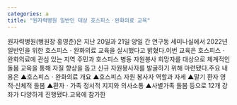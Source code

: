 ```yaml
---
categories: a
title: "원자력병원 일반인 대상 호스피스ㆍ완화의료 교육"
---
```

원자력병원(병원장 홍영준)은 지난 20일과 21일 양일 간 연구동 세미나실에서 2022년 일반인을 위한 호스피스ㆍ완화의료 교육을 실시했다고 밝혔다.이번 교육은 호스피스ㆍ완화의료에 관심 있는 지역 주민과 호스피스 병동 자원봉사 희망자를 대상으로 체계적인 돌봄 교육을 통해 자질 향상을 돕고 신규 자원봉사자를 발굴하기 위해 마련됐다.주요 내용은 ▲호스피스ㆍ완화의료 개요 ▲호스피스 자원 봉사자 역할과 자세 ▲말기 환자 영적·신체적 돌봄 ▲환자ㆍ가족 정서적 지지와 의사소통 ▲사별가족 돌봄 등으로 12개 강좌가 다양하게 진행됐다.교육에 참가한